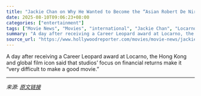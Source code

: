 ```yaml
---
title: "Jackie Chan on Why He Wanted to Become the “Asian Robert De Niro,” Bowling With Bruce Lee and the Difficulty of Making Good Studio Movies"
date: 2025-08-10T09:06:23+08:00
categories: ["entertainment"]
tags: ["Movie News", "Movies", "international", "Jackie Chan", "Locarno", "Locarno Film Festival"]
summary: "A day after receiving a Career Leopard award at Locarno, the Hong Kong and global film icon said that studios’ focus on financial returns make it “very difficult to make a good movie.”"
source_url: "https://www.hollywoodreporter.com/movies/movie-news/jackie-chan-asian-robert-de-niro-bruce-lee-bowling-locarno-1236341013/"
---
```


A day after receiving a Career Leopard award at Locarno, the Hong Kong and global film icon said that studios’ focus on financial returns make it “very difficult to make a good movie.”

---

*来源: [原文链接](https://www.hollywoodreporter.com/movies/movie-news/jackie-chan-asian-robert-de-niro-bruce-lee-bowling-locarno-1236341013/)*

